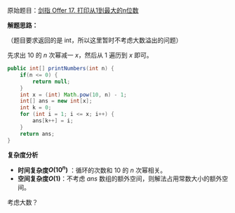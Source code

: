 原始题目：[剑指 Offer 17. 打印从1到最大的n位数](https://leetcode-cn.com/problems/da-yin-cong-1dao-zui-da-de-nwei-shu-lcof/)

**解题思路：**

（题目要求返回的是 int，所以这里暂时不考虑大数溢出的问题）

先求出 $10$ 的 $n$ 次幂减一 $x$，然后从 $1$ 遍历到 $x$ 即可。

```java
public int[] printNumbers(int n) {
    if(n <= 0) {
        return null;
    }
    int x = (int) Math.pow(10, n) - 1;
    int[] ans = new int[x];
    int k = 0;
    for (int i = 1; i <= x; i++) {
        ans[k++] = i;
    }
    return ans;
}
```

**复杂度分析**

- **时间复杂度$O(10^n)$** ：循环的次数和 $10$ 的 $n$ 次幂相关。
- **空间复杂度$O(1)$**：不考虑 $ans$ 数组的额外空间，则解法占用常数大小的额外空间。

考虑大数？